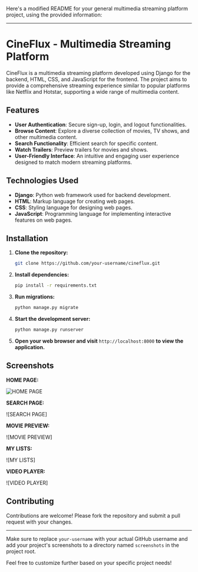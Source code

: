 Here's a modified README for your general multimedia streaming platform project, using the provided information:

---

# CineFlux - Multimedia Streaming Platform

CineFlux is a multimedia streaming platform developed using Django for the backend, HTML, CSS, and JavaScript for the frontend. The project aims to provide a comprehensive streaming experience similar to popular platforms like Netflix and Hotstar, supporting a wide range of multimedia content.

## Features

- **User Authentication**: Secure sign-up, login, and logout functionalities.
- **Browse Content**: Explore a diverse collection of movies, TV shows, and other multimedia content.
- **Search Functionality**: Efficient search for specific content.
- **Watch Trailers**: Preview trailers for movies and shows.
- **User-Friendly Interface**: An intuitive and engaging user experience designed to match modern streaming platforms.

## Technologies Used

- **Django**: Python web framework used for backend development.
- **HTML**: Markup language for creating web pages.
- **CSS**: Styling language for designing web pages.
- **JavaScript**: Programming language for implementing interactive features on web pages.

## Installation

1. **Clone the repository:**

    ```bash
    git clone https://github.com/your-username/cineflux.git
    ```

2. **Install dependencies:**

    ```bash
    pip install -r requirements.txt
    ```

3. **Run migrations:**

    ```bash
    python manage.py migrate
    ```

4. **Start the development server:**

    ```bash
    python manage.py runserver
    ```

5. **Open your web browser and visit** `http://localhost:8000` **to view the application.**

## Screenshots

**HOME PAGE:**

![HOME PAGE](https://github.com/nandu1331/CineFlux/assets/116256681/c76798b3-f56b-43a5-93e3-db3d54759a22)


**SEARCH PAGE:**

![SEARCH PAGE]

**MOVIE PREVIEW:**

![MOVIE PREVIEW]

**MY LISTS:**

![MY LISTS]

**VIDEO PLAYER:**

![VIDEO PLAYER]

## Contributing

Contributions are welcome! Please fork the repository and submit a pull request with your changes.

---

Make sure to replace `your-username` with your actual GitHub username and add your project's screenshots to a directory named `screenshots` in the project root.

Feel free to customize further based on your specific project needs!
